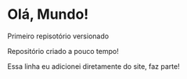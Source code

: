 # Olá, Mundo!
 Primeiro repisotório versionado 
 
 Repositório criado a pouco tempo!

 Essa linha eu adicionei diretamente do site, faz parte!
